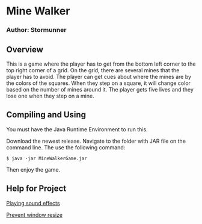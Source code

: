 # Mine Walker


### Author: Stormunner

## Overview

This is a game where the player has to get from the bottom left corner to the top right corner of a grid. On the grid, there are several mines that the player has to avoid. The player can get cues about where the mines are by the colors of the squares. When they step on a square, it will change color based on the number of mines around it. The player gets five lives and they lose one when they step on a mine.

## Compiling and Using

You must have the Java Runtime Environment to run this.

Download the newest release. Navigate to the folder with JAR file on the command line. The use the following command:

```
$ java -jar MineWalkerGame.jar
```

Then enjoy the game.

## Help for Project

[Playing sound effects](https://stackoverflow.com/questions/20354508/sound-effects-in-java)

[Prevent window resize](https://stackoverflow.com/questions/18031704/jframe-how-to-disable-window-resizing/18031725)
